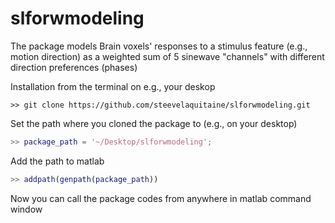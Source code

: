 # slforwmodeling
The package models Brain voxels' responses to a stimulus feature (e.g., motion direction) as a weighted sum of 5 sinewave "channels" with different direction preferences (phases)


Installation from the terminal on e.g., your deskop

``` linux
>> git clone https://github.com/steevelaquitaine/slforwmodeling.git
```

Set the path where you cloned the package to (e.g., on your desktop)  
``` matlab
>> package_path = '~/Desktop/slforwmodeling';
```

Add the path to matlab
``` matlab
>> addpath(genpath(package_path))
```
Now you can call the package codes from anywhere in matlab command window
